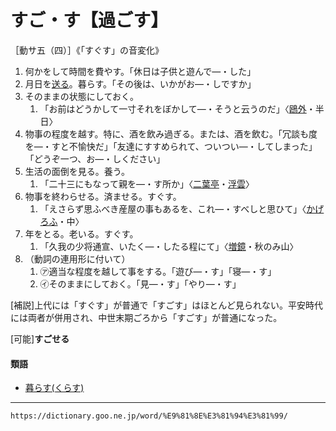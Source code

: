 # すご・す【過ごす】

［動サ五（四）］《「すぐす」の音変化》
1.  何かをして時間を費やす。「休日は子供と遊んで―・した」
2.  月日を[送る](おくる（送る）)。暮らす。「その後は、いかがお―・しですか」
3.  そのままの状態にしておく。    
    1.  「お前はどうかして一寸それをぼかして―・そうと云うのだ」〈[鴎外](https://dictionary.goo.ne.jp/word/person/%E6%A3%AE%E9%B4%8E%E5%A4%96/#jn-220394)・半日〉        
4. 物事の程度を越す。特に、酒を飲み過ぎる。または、酒を飲む。「冗談も度を―・すと不愉快だ」「友達にすすめられて、ついつい―・してしまった」「どうぞ一つ、お―・しください」
5. 生活の面倒を見る。養う。    
    1.  「二十三にもなって親を―・す所か」〈[二葉亭](https://dictionary.goo.ne.jp/word/person/%E4%BA%8C%E8%91%89%E4%BA%AD%E5%9B%9B%E8%BF%B7/#jn-193187)・[浮雲](https://dictionary.goo.ne.jp/word/%E6%B5%AE%E9%9B%B2_%28%E3%81%86%E3%81%8D%E3%81%90%E3%82%82%29/#jn-18109)〉
6. 物事を終わらせる。済ませる。すぐす。    
    1.  「えさらず思ふべき産屋の事もあるを、これ―・すべしと思ひて」〈[かげろふ](https://dictionary.goo.ne.jp/word/%E8%9C%BB%E8%9B%89%E6%97%A5%E8%A8%98/#jn-39744)・中〉
7. 年をとる。老いる。すぐす。    
    1.  「久我の少将通宣、いたく―・したる程にて」〈[増鏡](https://dictionary.goo.ne.jp/word/%E5%A2%97%E9%8F%A1/#jn-208086)・秋のみ山〉
8. （動詞の連用形に付いて）    
    1.  ㋐適当な程度を越して事をする。「遊び―・す」「寝―・す」        
    2.  ㋑そのままにしておく。「見―・す」「やり―・す」
        

\[補説\]上代には「すぐす」が普通で「すごす」はほとんど見られない。平安時代には両者が併用され、中世末期ごろから「すごす」が普通になった。

\[可能\]**すごせる**

#### 類語

-   [暮らす(くらす)](https://dictionary.goo.ne.jp/word/%E6%9A%AE%E3%81%99/#jn-63459)

---
`https://dictionary.goo.ne.jp/word/%E9%81%8E%E3%81%94%E3%81%99/`